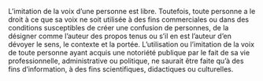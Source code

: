 L’imitation de la voix d’une personne est libre.
Toutefois, toute personne a le droit à ce que sa voix ne soit utilisée à des fins commerciales ou dans des conditions susceptibles de créer une confusion de personnes, de la désigner comme l’auteur des propos tenus ou s’il en est l’auteur d’en dévoyer le sens, le contexte et la portée.
L’utilisation ou l’imitation de la voix de toute personne ayant acquis une notoriété publique par le fait de sa vie professionnelle, administrative ou politique, ne saurait être faite qu’à des fins d’information, à des fins scientifiques, didactiques ou culturelles.